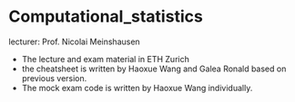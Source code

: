 # Computational_statistics
lecturer: Prof. Nicolai Meinshausen
* The lecture and exam material in ETH Zurich
* the cheatsheet is written by Haoxue Wang and Galea Ronald based on previous version.
* The mock exam code is written by Haoxue Wang individually.
